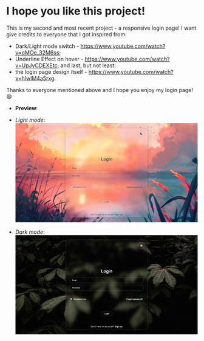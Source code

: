 I hope you like this project!
=
This is my second and most recent project - a responsive login page!
I want give credits to everyone that I got inspired from:
  * Dark/Light mode switch - https://www.youtube.com/watch?v=oMOe_32M6ss;
  * Underline Effect on hover - https://www.youtube.com/watch?v=UpJyCDEXEtc;
    and last, but not least:
  * the login page design itself - https://www.youtube.com/watch?v=hlwlM4a5rxg.

Thanks to everyone mentioned above and I hope you enjoy my login page! 😄

* **Preview**:
* *Light mode*:
![Light mode](build/screenshots/lightmode.png)

* *Dark mode*:
![Dark mode](build/screenshots/darkmode.png)

